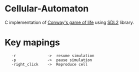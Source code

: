 # Cellular-Automaton
C implementation of [Conway's game of life](https://en.wikipedia.org/wiki/Conway%27s_Game_of_Life) using [SDL2](https://www.libsdl.org/) library.


# Key mapings
  ```-esc            ->  Terminate Window
     -r              ->  resume simulation
     -p              ->  pause simulation
     -right_click    ->  Reproduce cell
  ```

 
